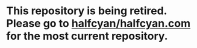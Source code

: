 # This repository is being retired. Please go to [halfcyan/halfcyan.com](https://github.com/halfcyan/halfcyan.com) for the most current repository.
